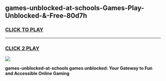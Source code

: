 
## games-unblocked-at-schools-Games-Play-Unblocked-&-Free-80d7h
<h3>
<a href="https://premium76.site?title=games-unblocked-at-schools&ref=24A">CLICK TO PLAY</a></h3>
<hr>

<h3>
<a href="https://premium76.site?title=games-unblocked-at-schools&ref=24A">CLICK 2 PLAY</a>
  
</h3>

<a href="https://premium76.site?title=games-unblocked-at-schools&ref=24A"><img src="https://clearcache.store/games.png"></a>


**games-unblocked-at-schools games unblocked: Your Gateway to Fun and Accessible Online Gaming**
